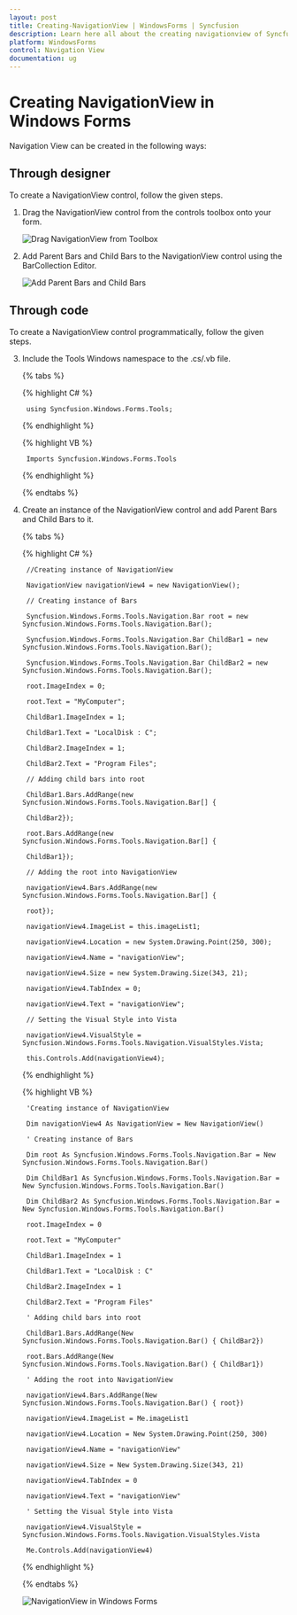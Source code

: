 ```yaml
---
layout: post
title: Creating-NavigationView | WindowsForms | Syncfusion
description: Learn here all about the creating navigationview of Syncfusion Windows Forms NavigationView control and more.
platform: WindowsForms
control: Navigation View 
documentation: ug
---
```


# Creating NavigationView in Windows Forms

Navigation View can be created in the following ways:

## Through designer

To create a NavigationView control, follow the given steps.

1. Drag the NavigationView control from the controls toolbox onto your form.

   ![Drag NavigationView from Toolbox](Getting-Started_images/Getting-Started_img1.jpeg)


2. Add Parent Bars and Child Bars to the NavigationView control using the BarCollection Editor.

   ![Add Parent Bars and Child Bars](Getting-Started_images/Getting-Started_img2.jpeg)



## Through code

To create a NavigationView control programmatically, follow the given steps.

3. Include the Tools Windows namespace to the .cs/.vb file.

    {% tabs %}

	{% highlight C# %}

        using Syncfusion.Windows.Forms.Tools;

    {% endhighlight %}

	{% highlight VB %}

        Imports Syncfusion.Windows.Forms.Tools

    {% endhighlight %}

	 {% endtabs %}

4. Create an instance of the NavigationView control and add Parent Bars and Child Bars to it.

  	{% tabs %}

	{% highlight C# %}

        //Creating instance of NavigationView

        NavigationView navigationView4 = new NavigationView();

        // Creating instance of Bars 

		Syncfusion.Windows.Forms.Tools.Navigation.Bar root = new Syncfusion.Windows.Forms.Tools.Navigation.Bar();

		Syncfusion.Windows.Forms.Tools.Navigation.Bar ChildBar1 = new Syncfusion.Windows.Forms.Tools.Navigation.Bar();

		Syncfusion.Windows.Forms.Tools.Navigation.Bar ChildBar2 = new Syncfusion.Windows.Forms.Tools.Navigation.Bar();

		root.ImageIndex = 0;

		root.Text = "MyComputer";

		ChildBar1.ImageIndex = 1;

		ChildBar1.Text = "LocalDisk : C";

		ChildBar2.ImageIndex = 1;

		ChildBar2.Text = "Program Files";

		// Adding child bars into root

		ChildBar1.Bars.AddRange(new Syncfusion.Windows.Forms.Tools.Navigation.Bar[] {

		ChildBar2});

		root.Bars.AddRange(new Syncfusion.Windows.Forms.Tools.Navigation.Bar[] {

		ChildBar1});

		// Adding the root into NavigationView

		navigationView4.Bars.AddRange(new Syncfusion.Windows.Forms.Tools.Navigation.Bar[] {

		root});

		navigationView4.ImageList = this.imageList1;

		navigationView4.Location = new System.Drawing.Point(250, 300);

		navigationView4.Name = "navigationView";

		navigationView4.Size = new System.Drawing.Size(343, 21);

		navigationView4.TabIndex = 0;

		navigationView4.Text = "navigationView";

		// Setting the Visual Style into Vista

		navigationView4.VisualStyle = Syncfusion.Windows.Forms.Tools.Navigation.VisualStyles.Vista;

		this.Controls.Add(navigationView4);

    {% endhighlight %}

	{% highlight VB %}

        'Creating instance of NavigationView

		Dim navigationView4 As NavigationView = New NavigationView()

		' Creating instance of Bars 

		Dim root As Syncfusion.Windows.Forms.Tools.Navigation.Bar = New Syncfusion.Windows.Forms.Tools.Navigation.Bar()

		Dim ChildBar1 As Syncfusion.Windows.Forms.Tools.Navigation.Bar = New Syncfusion.Windows.Forms.Tools.Navigation.Bar()

		Dim ChildBar2 As Syncfusion.Windows.Forms.Tools.Navigation.Bar = New Syncfusion.Windows.Forms.Tools.Navigation.Bar()

		root.ImageIndex = 0

		root.Text = "MyComputer"

		ChildBar1.ImageIndex = 1

		ChildBar1.Text = "LocalDisk : C"

		ChildBar2.ImageIndex = 1

		ChildBar2.Text = "Program Files"

		' Adding child bars into root

		ChildBar1.Bars.AddRange(New Syncfusion.Windows.Forms.Tools.Navigation.Bar() { ChildBar2})

		root.Bars.AddRange(New Syncfusion.Windows.Forms.Tools.Navigation.Bar() { ChildBar1})

		' Adding the root into NavigationView

		navigationView4.Bars.AddRange(New Syncfusion.Windows.Forms.Tools.Navigation.Bar() { root})

		navigationView4.ImageList = Me.imageList1

		navigationView4.Location = New System.Drawing.Point(250, 300)

		navigationView4.Name = "navigationView"

		navigationView4.Size = New System.Drawing.Size(343, 21)

		navigationView4.TabIndex = 0

		navigationView4.Text = "navigationView"

		' Setting the Visual Style into Vista

		navigationView4.VisualStyle = Syncfusion.Windows.Forms.Tools.Navigation.VisualStyles.Vista

		Me.Controls.Add(navigationView4)

    {% endhighlight %}

	{% endtabs %}

   ![NavigationView in Windows Forms](Getting-Started_images/Getting-Started_img3.jpeg)


